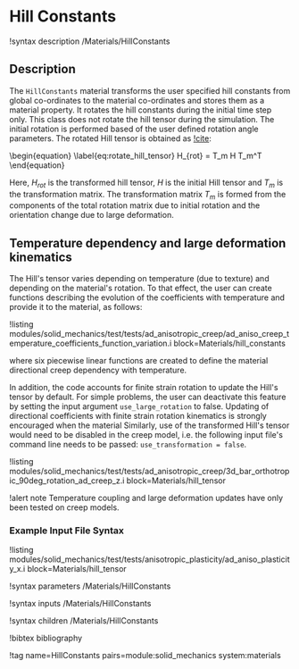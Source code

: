 # Hill Constants

!syntax description /Materials/HillConstants

## Description

The `HillConstants` material transforms the user specified hill constants from global co-ordinates to the material co-ordinates and stores them as a material property. It rotates the hill constants during the initial time step only. This class does not rotate the hill tensor during the simulation.  The initial rotation is performed based of the user defined rotation angle parameters. The rotated Hill tensor is obtained as [!cite](stewart2011anisotropic):

\begin{equation}
\label{eq:rotate_hill_tensor}
  H_{rot} = T_m H T_m^T
\end{equation}

Here, $H_{rot}$ is the transformed hill tensor, $H$ is the initial Hill tensor and $T_m$ is the transformation matrix. The transformation matrix $T_m$ is formed from the components of the total rotation matrix due to initial rotation and the orientation change due to large deformation.

## Temperature dependency and large deformation kinematics

The Hill's tensor varies depending on temperature (due to texture) and depending on the material's rotation. To that effect, the user can create functions describing the evolution of the coefficients with temperature and provide it to the material, as follows:

!listing modules/solid_mechanics/test/tests/ad_anisotropic_creep/ad_aniso_creep_temperature_coefficients_function_variation.i block=Materials/hill_constants

where six piecewise linear functions are created to define the material directional creep dependency with temperature.

In addition, the code accounts for finite strain rotation to update the Hill's tensor by default. For simple problems, the user can deactivate this feature by setting the input argument `use_large_rotation` to false. Updating of directional coefficients with finite strain rotation kinematics is strongly encouraged when the material Similarly, use of the transformed Hill's tensor would need to be disabled in the creep model, i.e. the following input file's command line needs to be passed: `use_transformation = false`.

!listing modules/solid_mechanics/test/tests/ad_anisotropic_creep/3d_bar_orthotropic_90deg_rotation_ad_creep_z.i block=Materials/hill_tensor

!alert note
Temperature coupling and large deformation updates have only been tested on creep models.

### Example Input File Syntax

!listing modules/solid_mechanics/test/tests/anisotropic_plasticity/ad_aniso_plasticity_x.i block=Materials/hill_tensor

!syntax parameters /Materials/HillConstants

!syntax inputs /Materials/HillConstants

!syntax children /Materials/HillConstants

!bibtex bibliography

!tag name=HillConstants pairs=module:solid_mechanics system:materials
